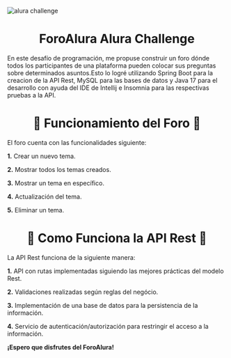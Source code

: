 ![alura challenge](https://github.com/user-attachments/assets/3af2307f-32e7-4e68-874b-315452b9d8a7)

<h1 align="center"> ForoAlura Alura Challenge </h1>

En este desafío de programación, me propuse construir un foro dónde todos los participantes de una plataforma
pueden colocar sus preguntas sobre determinados asuntos.Esto lo logré utilizando Spring Boot para la creacion de la API Rest,
MySQL para las bases de datos y Java 17 para el desarrollo con ayuda del IDE de Intellij e Insomnia para las respectivas pruebas a la API.

<div align="center">

# 🔨 Funcionamiento del Foro 🔨

</div>

El foro cuenta con las funcionalidades siguiente:

**1.** Crear un nuevo tema.

**2.** Mostrar todos los temas creados.

**3.** Mostrar un tema en específico.

**4.** Actualización del tema.

**5.** Eliminar un tema.

<div align="center">

# 🔨 Como Funciona la API Rest 🔨

</div>

La API Rest funciona de la siguiente manera:

**1.** API con rutas implementadas siguiendo las mejores prácticas del modelo Rest.

**2.** Validaciones realizadas según reglas del negócio.

**3.** Implementación de una base de datos para la persistencia de la información.

**4.** Servicio de autenticación/autorización para restringir el acceso a la información.



**¡Espero que disfrutes del ForoAlura!**

